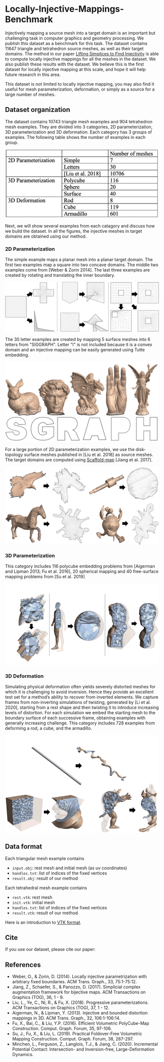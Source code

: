 # Locally-Injective-Mappings-Benchmark

Injectively mapping a source mesh into a target domain is an important but challenging task in computer graphics and geometry processing. We publish this dataset as a benchmark for this task. The dataset contains 11647 triangle and tetrahedron source meshes, as well as their target domains. The method in our paper [Lifting Simplices to Find Injectivity](https://duxingyi-charles.github.io/publication/lifting-simplices-to-find-injectivity/) is able to compute locally injective mappings for all the meshes in the dataset. We also publish these results with the dataset. We believe this is the first dataset for locally injective mapping at this scale, and hope it will help future research in this area.

This dataset is not limited to locally injective mapping, you may also find it useful for mesh parameterization, deformation, or simply as a source for a large number of meshes.

## Dataset organization

The dataset contains 10743 triangle mesh examples and 904 tetrahedron mesh examples. They are divided into 3 categories, 2D parameterization, 3D parameterization and 3D deformation. Each category has 3 groups of examples. The following table shows the number of examples in each group.

![](figure/dataset_example_count.png)

Next, we will show several examples from each catagory and discuss how we build the dataset. In all the figures, the injective meshes in target domains are obtained using our method.

### 2D Parameterization

The simple example maps a planar mesh into a planar target domain. The first two examples map a square into two concave domains. The middle two examples come from [Weber & Zorin 2014]. The last three examples are created by rotating and translating the inner boundary.

![](figure/2D_Param_Simple.png)

The 30 letter examples are created by mapping 5 surface meshes into 6 letters from "SIGGRAPH". Letter "I" is not included because it is a convex domain and an injective mapping can be easily generated using Tutte embedding.

![](figure/2D_Param_Letters.png)

For a large portion of 2D parameterization examples, we use the disk-topology surface meshes published in [Liu et al. 2018] as source meshes. The target domains are computed using [Scaffold-map](https://github.com/jiangzhongshi/Scaffold-Map) [Jiang et al. 2017].

![](figure/2D_Param_Liu.png)

### 3D Parameterization

This category includes 116 polycube embedding problems from [Aigerman and Lipman 2013; Fu et al. 2016], 20 spherical mapping and 40 free-surface mapping problems from [Su et al. 2019]

![](figure/3D_Param.png)

### 3D Deformation

Simulating physical deformation often yields severely distorted meshes for which it is challenging to avoid inversion. Hence they provide an excellent test set for a method’s ability to recover from inverted elements. We capture frames from non-inverting simulations of twisting, generated by [Li et al. 2020], starting from a rest shape and then twisting it to introduce increasing levels of distortion. For each simulation we embed the starting mesh to the boundary surface of each successive frame, obtaining examples with generally increasing challenge. This category includes 728 examples from deforming a rod, a cube, and the armadillo.

![](figure/3D_Deform.png)

## Data format

Each triangular mesh example contains
- `input.obj`: rest mesh and initial mesh (as uv coordinates)
- `handles.txt`: list of indices of the fixed vertices
- `result.obj`: result of our method

Each tetrahedral mesh example contains
- `rest.vtk`: rest mesh
- `init.vtk`: initial mesh
- `handles.txt`: list of indices of the fixed vertices
- `result.vtk`: result of our method

Here is an introduction to [VTK format](https://lorensen.github.io/VTKExamples/site/VTKFileFormats/).


## Cite

If you use our dataset, please cite our paper:

## References

- Weber, O., & Zorin, D. (2014). Locally injective parametrization with arbitrary fixed boundaries. ACM Trans. Graph., 33, 75:1-75:12.
- Jiang, Z., Schaefer, S., & Panozzo, D. (2017). Simplicial complex augmentation framework for bijective maps. ACM Transactions on Graphics (TOG), 36, 1 - 9.
- Liu, L., Ye, C., Ni, R., & Fu, X. (2018). Progressive parameterizations. ACM Transactions on Graphics (TOG), 37, 1 - 12.
- Aigerman, N., & Lipman, Y. (2013). Injective and bounded distortion mappings in 3D. ACM Trans. Graph., 32, 106:1-106:14.
- Fu, X., Bai, C., & Liu, Y.P. (2016). Efficient Volumetric PolyCube-Map Construction. Comput. Graph. Forum, 35, 97-106.
- Su, J., Fu, X., & Liu, L. (2019). Practical Foldover-Free Volumetric Mapping Construction. Comput. Graph. Forum, 38, 287-297.
- Minchen, L., Ferguson, Z., Langlois, T.J., & Jiang, C. (2020). Incremental Potential Contact: Intersection- and Inversion-free, Large-Deformation Dynamics.



